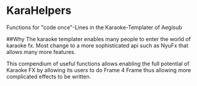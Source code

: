 # KaraHelpers
Functions for "code once"-Lines in the Karaoke-Templater of Aegisub

##Why
The karaoke templater enables many people to enter the world of karaoke fx. Most change to a more sophisticated api such as NyuFx that allows many more features.

This compendium of useful functions allows enabling the full potential of Karaoke FX by allowing its users to do Frame 4 Frame thus allowing more complicated effects to be written.
